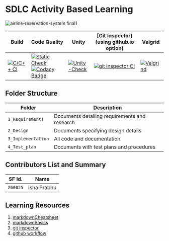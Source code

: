 # SDLC Activity Based Learning

![airline-reservation-system final1](https://user-images.githubusercontent.com/67497698/114267685-c59a8f00-9a1a-11eb-9fd3-a21bff955fd8.jpg)


Build | Code Quality | Unity | [Git Inspector](using github.io option)|Valgrid|
|---------|--------------|-----------|------------------|---------------------|
[![C/C++ CI](https://github.com/IshaPrabhu-260025/MiniProject-C/actions/workflows/c-build.yml/badge.svg)](https://github.com/IshaPrabhu-260025/MiniProject-C/actions/workflows/c-build.yml)|[![Static Check](https://github.com/IshaPrabhu-260025/MiniProject-C/actions/workflows/cppcheck.yml/badge.svg)](https://github.com/IshaPrabhu-260025/MiniProject-C/actions/workflows/cppcheck.yml)  [![Codacy Badge](https://app.codacy.com/project/badge/Grade/21c5cae1b5844158b9eb3d4c80125c89)](https://app.codacy.com/gh/IshaPrabhu-260025/MiniProject-C/dashboard?branch=main=Badge_Grade) | [![Unity-Check](https://github.com/IshaPrabhu-260025/MiniProject-C/actions/workflows/unity@test.yml/badge.svg)](https://github.com/IshaPrabhu-260025/MiniProject-C/actions/workflows/unity@test.yml)| [![git inspector CI](https://github.com/IshaPrabhu-260025/MiniProject-C/actions/workflows/gitinspector.yml/badge.svg)](https://github.com/IshaPrabhu-260025/MiniProject-C/actions/workflows/gitinspector.yml)|[![Valgrind](https://github.com/IshaPrabhu-260025/MiniProject-C/actions/workflows/Valgrid@test.yml/badge.svg)](https://github.com/IshaPrabhu-260025/MiniProject-C/actions/workflows/Valgrid@test.yml)

## Folder Structure
Folder             | Description
-------------------| -----------------------------------------
`1_Requirements`   | Documents detailing requirements and research
`2_Design`         | Documents specifying design details
`3_Implementation` | All code and documentation
`4_Test_plan`      | Documents with test plans and procedures

## Contributors List and Summary

SF Id. |  Name   |     
-------|---------|
`260025` | Isha Prabhu  |      
   



## Learning Resources
1. [markdownCheatsheet](https://github.com/adam-p/markdown-here/wiki/Markdown-Cheatsheet)
2. [markdownBasics](https://guides.github.com/features/mastering-markdown/)
3. [git inspector](https://github.com/ejwa/gitinspector.git)
4. [github workflow](https://docs.github.com/en/actions/learn-github-action)

